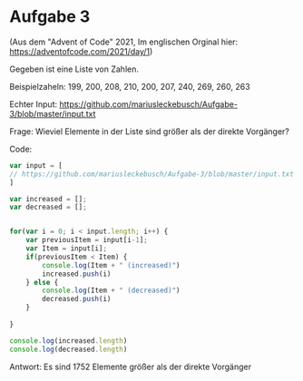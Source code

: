 # Aufgabe 3
(Aus dem "Advent of Code" 2021, Im englischen Orginal hier: https://adventofcode.com/2021/day/1)

Gegeben ist eine Liste von Zahlen.

Beispielzaheln: 199, 200, 208, 210, 200, 207, 240, 269, 260, 263

Echter Input: https://github.com/mariusleckebusch/Aufgabe-3/blob/master/input.txt

Frage: Wieviel Elemente in der Liste sind größer als der direkte Vorgänger?

Code:
```js
var input = [
// https://github.com/mariusleckebusch/Aufgabe-3/blob/master/input.txt
]

var increased = [];
var decreased = [];


for(var i = 0; i < input.length; i++) {
    var previousItem = input[i-1];
    var Item = input[i];
    if(previousItem < Item) {
        console.log(Item + " (increased)")
        increased.push(i)
    } else {
        console.log(Item + " (decreased)")
        decreased.push(i) 
    }
        
}

console.log(increased.length)
console.log(decreased.length)
```

Antwort: Es sind 1752 Elemente größer als der direkte Vorgänger
